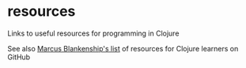 # resources
Links to useful resources for programming in Clojure

See also [Marcus Blankenship's list](https://github.com/marcuscreo/clojure-learning-resources) of resources for Clojure learners on GitHub
